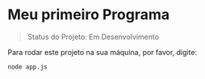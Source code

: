 <h1>Meu primeiro Programa </h1>

> Status do Projeto: Em Desenvolvimento

Para rodar este projeto na sua máquina, por favor, digite:
```
node app.js
```
